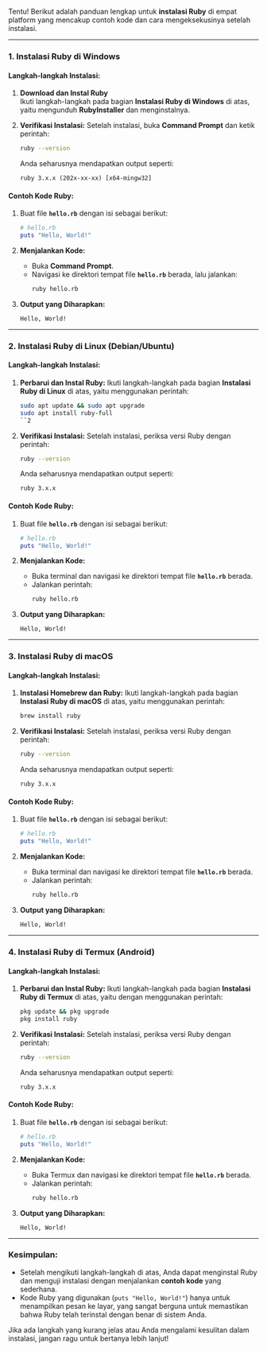 Tentu! Berikut adalah panduan lengkap untuk **instalasi Ruby** di empat platform yang mencakup contoh kode dan cara mengeksekusinya setelah instalasi.

---

### 1. **Instalasi Ruby di Windows**

#### Langkah-langkah Instalasi:
1. **Download dan Instal Ruby**  
   Ikuti langkah-langkah pada bagian **Instalasi Ruby di Windows** di atas, yaitu mengunduh **RubyInstaller** dan menginstalnya.

2. **Verifikasi Instalasi:**
   Setelah instalasi, buka **Command Prompt** dan ketik perintah:
   ```bash
   ruby --version
   ```

   Anda seharusnya mendapatkan output seperti:
   ```
   ruby 3.x.x (202x-xx-xx) [x64-mingw32]
   ```

#### Contoh Kode Ruby:
1. Buat file **`hello.rb`** dengan isi sebagai berikut:
   ```ruby
   # hello.rb
   puts "Hello, World!"
   ```

2. **Menjalankan Kode:**
   - Buka **Command Prompt**.
   - Navigasi ke direktori tempat file **`hello.rb`** berada, lalu jalankan:
     ```bash
     ruby hello.rb
     ```

3. **Output yang Diharapkan:**
   ```
   Hello, World!
   ```

---

### 2. **Instalasi Ruby di Linux (Debian/Ubuntu)**

#### Langkah-langkah Instalasi:
1. **Perbarui dan Instal Ruby:**
   Ikuti langkah-langkah pada bagian **Instalasi Ruby di Linux** di atas, yaitu menggunakan perintah:
   ```bash
   sudo apt update && sudo apt upgrade
   sudo apt install ruby-full
   ``2

2. **Verifikasi Instalasi:**
   Setelah instalasi, periksa versi Ruby dengan perintah:
   ```bash
   ruby --version
   ```

   Anda seharusnya mendapatkan output seperti:
   ```
   ruby 3.x.x
   ```

#### Contoh Kode Ruby:
1. Buat file **`hello.rb`** dengan isi sebagai berikut:
   ```ruby
   # hello.rb
   puts "Hello, World!"
   ```

2. **Menjalankan Kode:**
   - Buka terminal dan navigasi ke direktori tempat file **`hello.rb`** berada.
   - Jalankan perintah:
     ```bash
     ruby hello.rb
     ```

3. **Output yang Diharapkan:**
   ```
   Hello, World!
   ```

---

### 3. **Instalasi Ruby di macOS**

#### Langkah-langkah Instalasi:
1. **Instalasi Homebrew dan Ruby:**
   Ikuti langkah-langkah pada bagian **Instalasi Ruby di macOS** di atas, yaitu menggunakan perintah:
   ```bash
   brew install ruby
   ```

2. **Verifikasi Instalasi:**
   Setelah instalasi, periksa versi Ruby dengan perintah:
   ```bash
   ruby --version
   ```

   Anda seharusnya mendapatkan output seperti:
   ```
   ruby 3.x.x
   ```

#### Contoh Kode Ruby:
1. Buat file **`hello.rb`** dengan isi sebagai berikut:
   ```ruby
   # hello.rb
   puts "Hello, World!"
   ```

2. **Menjalankan Kode:**
   - Buka terminal dan navigasi ke direktori tempat file **`hello.rb`** berada.
   - Jalankan perintah:
     ```bash
     ruby hello.rb
     ```

3. **Output yang Diharapkan:**
   ```
   Hello, World!
   ```

---

### 4. **Instalasi Ruby di Termux (Android)**

#### Langkah-langkah Instalasi:
1. **Perbarui dan Instal Ruby:**
   Ikuti langkah-langkah pada bagian **Instalasi Ruby di Termux** di atas, yaitu dengan menggunakan perintah:
   ```bash
   pkg update && pkg upgrade
   pkg install ruby
   ```

2. **Verifikasi Instalasi:**
   Setelah instalasi, periksa versi Ruby dengan perintah:
   ```bash
   ruby --version
   ```

   Anda seharusnya mendapatkan output seperti:
   ```
   ruby 3.x.x
   ```

#### Contoh Kode Ruby:
1. Buat file **`hello.rb`** dengan isi sebagai berikut:
   ```ruby
   # hello.rb
   puts "Hello, World!"
   ```

2. **Menjalankan Kode:**
   - Buka Termux dan navigasi ke direktori tempat file **`hello.rb`** berada.
   - Jalankan perintah:
     ```bash
     ruby hello.rb
     ```

3. **Output yang Diharapkan:**
   ```
   Hello, World!
   ```

---

### Kesimpulan:
- Setelah mengikuti langkah-langkah di atas, Anda dapat menginstal Ruby dan menguji instalasi dengan menjalankan **contoh kode** yang sederhana.
- Kode Ruby yang digunakan (`puts "Hello, World!"`) hanya untuk menampilkan pesan ke layar, yang sangat berguna untuk memastikan bahwa Ruby telah terinstal dengan benar di sistem Anda.

Jika ada langkah yang kurang jelas atau Anda mengalami kesulitan dalam instalasi, jangan ragu untuk bertanya lebih lanjut!
